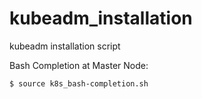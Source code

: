 # kubeadm_installation
kubeadm installation script

Bash Completion at Master Node:

```
$ source k8s_bash-completion.sh
```

